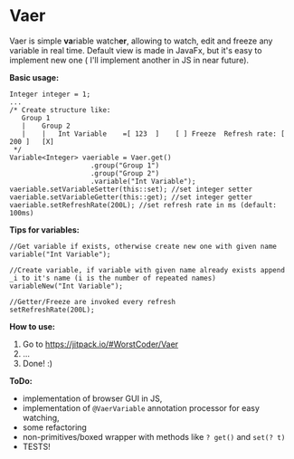 Vaer
===
Vaer is simple **va**riable watch**er**, allowing to watch, edit and freeze any variable in real time.
Default view is made in JavaFx, but it's easy to implement new one ( I'll implement another in JS in near future).

**Basic usage:**
```
Integer integer = 1;
...
/* Create structure like:
   Group 1
   |    Group 2
   |    |   Int Variable    =[ 123  ]    [ ] Freeze  Refresh rate: [ 200 ]   [X]
 */
Variable<Integer> vaeriable = Vaer.get()
					.group("Group 1")
					.group("Group 2")
					.variable("Int Variable");
vaeriable.setVariableSetter(this::set); //set integer setter
vaeriable.setVariableGetter(this::get); //set integer getter
vaeriable.setRefreshRate(200L); //set refresh rate in ms (default: 100ms)
```
**Tips for variables:**
```
//Get variable if exists, otherwise create new one with given name
variable("Int Variable");

//Create variable, if variable with given name already exists append _i to it's name (i is the number of repeated names)
variableNew("Int Variable");

//Getter/Freeze are invoked every refresh
setRefreshRate(200L);
```

**How to use:**
1. Go to https://jitpack.io/#WorstCoder/Vaer
2. ...
3. Done! :)

**ToDo:**
- implementation of browser GUI in JS,
- implementation of `````@VaerVariable````` annotation processor for easy watching,
- some refactoring
- non-primitives/boxed wrapper with methods like ```? get()``` and ```set(? t)```
- TESTS!


